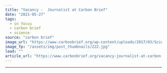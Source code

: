 ```yaml
---
title: "Vacancy -  Journalist at Carbon Brief"
date: "2021-05-27"
tags: 
  - in focus
  - carbon brief
  - science
source: "carbon brief"
image_url: "https://www.carbonbrief.org/wp-content/uploads/2017/03/Science-Writer-Vacancy-hero-583x372.jpg"
image_fp: "/assets/img/post_thumbnails/222.jpg"
lead: ""
article_url: "https://www.carbonbrief.org/vacancy-journalist-at-carbon-brief-2"
---
```


---
